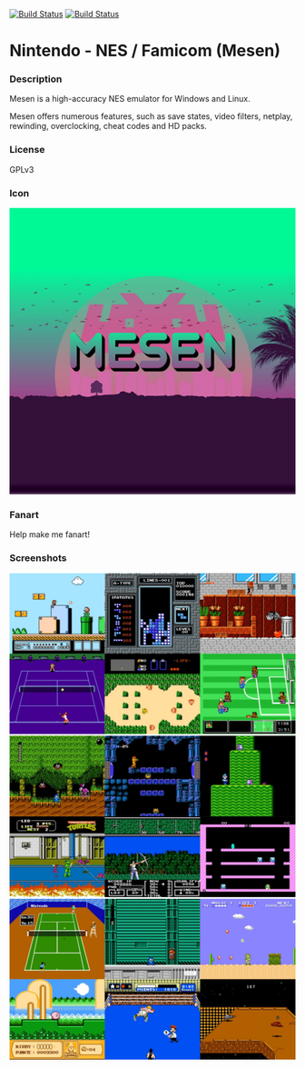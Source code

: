 [![Build Status](https://travis-ci.org/kodi-game/game.libretro.mesen.svg?branch=master)](https://travis-ci.org/kodi-game/game.libretro.mesen)
[![Build Status](https://ci.appveyor.com/api/projects/status/github/kodi-game/game.libretro.mesen?svg=true)](https://ci.appveyor.com/project/kodi-game/game-libretro-mesen)

# Nintendo - NES / Famicom (Mesen)

### Description

Mesen is a high-accuracy NES emulator for Windows and Linux.

Mesen offers numerous features, such as save states, video filters, netplay, rewinding, overclocking, cheat codes and HD packs.

### License

GPLv3

### Icon

![Icon](game.libretro.mesen/resources/icon.png)

### Fanart

Help make me fanart!

### Screenshots

![Screenshot](game.libretro.mesen/resources/screenshot-01.jpg)
![Screenshot](game.libretro.mesen/resources/screenshot-02.jpg)
![Screenshot](game.libretro.mesen/resources/screenshot-03.jpg)
